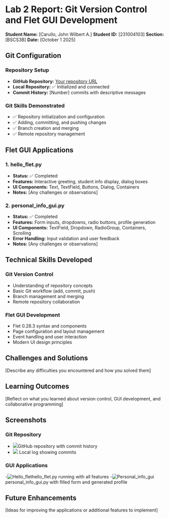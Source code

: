 # Lab 2 Report: Git Version Control and Flet GUI Development

**Student Name:** [Carullo, John Wilbert A.]
**Student ID:** [231004103]
**Section:** [BSCS3B]
**Date:** [October 1 2025]

## Git Configuration

### Repository Setup
- **GitHub Repository:** [Your repository URL](https://github.com/johncarullo-netizen/cccs106-projects)
- **Local Repository:** ✅ Initialized and connected
- **Commit History:** [Number] commits with descriptive messages

### Git Skills Demonstrated
- ✅ Repository initialization and configuration
- ✅ Adding, committing, and pushing changes
- ✅ Branch creation and merging
- ✅ Remote repository management

## Flet GUI Applications

### 1. hello_flet.py
- **Status:** ✅ Completed
- **Features:** Interactive greeting, student info display, dialog boxes
- **UI Components:** Text, TextField, Buttons, Dialog, Containers
- **Notes:** [Any challenges or observations]

### 2. personal_info_gui.py
- **Status:** ✅ Completed
- **Features:** Form inputs, dropdowns, radio buttons, profile generation
- **UI Components:** TextField, Dropdown, RadioGroup, Containers, Scrolling
- **Error Handling:** Input validation and user feedback
- **Notes:** [Any challenges or observations]

## Technical Skills Developed

### Git Version Control
- Understanding of repository concepts
- Basic Git workflow (add, commit, push)
- Branch management and merging
- Remote repository collaboration

### Flet GUI Development
- Flet 0.28.3 syntax and components
- Page configuration and layout management
- Event handling and user interaction
- Modern UI design principles

## Challenges and Solutions

[Describe any difficulties you encountered and how you solved them]

## Learning Outcomes

[Reflect on what you learned about version control, GUI development, and collaborative programming]

## Screenshots

### Git Repository
- ![](github_history.png)GitHub repository with commit history
- ![](local_git_log.png) Local  log showing commits

### GUI Applications
-![Hello_flet](hello.png)hello_flet.py running with all features
-![Personal_info_gui](gui.png)personal_info_gui.py with filled form and generated profile

## Future Enhancements

[Ideas for improving the applications or additional features to implement]
